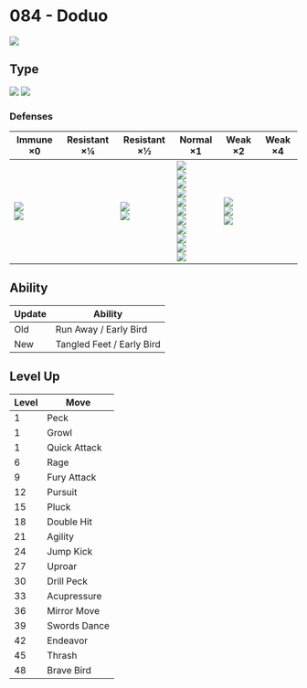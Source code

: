 # 084 - Doduo
![][084]

## Type

![][normal]  ![][flying]

### Defenses

Immune ×0 | Resistant ×¼ | Resistant ×½ | Normal ×1 | Weak ×2 | Weak ×4
---       | ---          | ---          | ---       | ---     | ---
![][ground]<br> ![][ghost]<br> | | ![][bug]<br> ![][grass]<br> | ![][normal]<br> ![][fighting]<br> ![][flying]<br> ![][poison]<br> ![][steel]<br> ![][fire]<br> ![][water]<br> ![][psychic]<br> ![][dragon]<br> ![][dark]<br> ![][fairy]<br> | ![][rock]<br> ![][electric]<br> ![][ice]<br> | | 

## Ability

Update | Ability
---    | ---
Old    | Run Away / Early Bird
New    | Tangled Feet / Early Bird

## Level Up

Level | Move
---   | ---
  1   | Peck
  1   | Growl
  1   | Quick Attack
  6   | Rage
  9   | Fury Attack
 12   | Pursuit
 15   | Pluck
 18   | Double Hit
 21   | Agility
 24   | Jump Kick
 27   | Uproar
 30   | Drill Peck
 33   | Acupressure
 36   | Mirror Move
 39   | Swords Dance
 42   | Endeavor
 45   | Thrash
 48   | Brave Bird

[084]: ../img/pokemon/084.png
[normal]: ../img/types/normal.png
[fire]: ../img/types/fire.png
[fighting]: ../img/types/fighting.png
[water]: ../img/types/water.png
[flying]: ../img/types/flying.png
[grass]: ../img/types/grass.png
[poison]: ../img/types/poison.png
[electric]: ../img/types/electric.png
[ground]: ../img/types/ground.png
[psychic]: ../img/types/psychic.png
[rock]: ../img/types/rock.png
[ice]: ../img/types/ice.png
[bug]: ../img/types/bug.png
[dragon]: ../img/types/dragon.png
[ghost]: ../img/types/ghost.png
[dark]: ../img/types/dark.png
[steel]: ../img/types/steel.png
[fairy]: ../img/types/fairy.png
